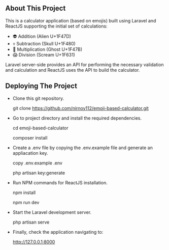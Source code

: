 ## About This Project

This is a calculator application (based on emojis) built using Laravel and ReactJS supporting the initial set of calculations:

-   👽 Addition (Alien U+1F47D)
-   💀 Subtraction (Skull U+1F480)
-   👻 Multiplication (Ghost U+1F47B)
-   😱 Division (Scream U+1F631)

Laravel server-side provides an API for performing the necessary validation and calculation and ReactJS uses the API to build the calculator.

## Deploying The Project

-   Clone this git repository.

    git clone https://github.com/nirnoy112/emoji-based-calculator.git

-   Go to project directory and install the required dependencies.

    cd emoji-based-calculator

    composer install

-   Create a .env file by copying the .env.example file and generate an appliacation key.

    copy .env.example .env

    php artisan key:generate

-   Run NPM commands for ReactJS installation.

    npm install

    npm run dev

-   Start the Laravel development server.

    php artisan serve

-   Finally, check the application navigating to:

    http://127.0.0.1:8000
